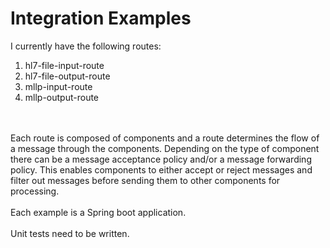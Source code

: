# Integration Examples

I currently have the following routes:

<ol>
	<li>hl7-file-input-route</li>
	<li>hl7-file-output-route</li>
	<li>mllp-input-route</li>
	<li>mllp-output-route</li>
</ol>
<br>
<br>
Each route is composed of components and a route determines the flow of a message through the components.  Depending on the type of component there can be a message acceptance policy and/or a message forwarding 
policy.  This enables components to either accept or reject messages and filter out messages before sending 
them to other components for processing.
<br>
<br>
Each example is a Spring boot application.
<br>
<br>
Unit tests need to be written.







